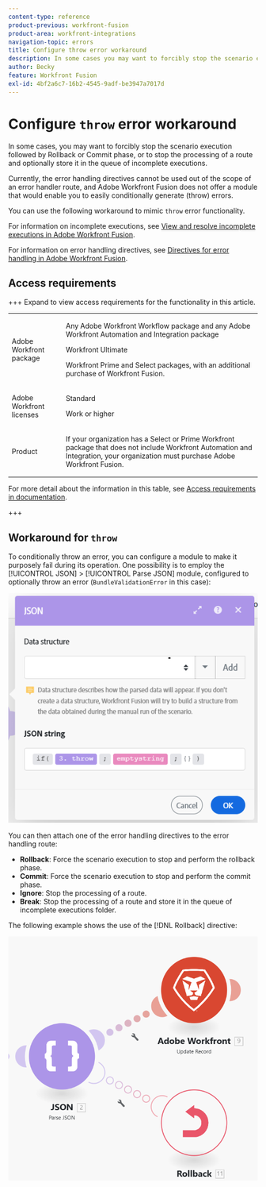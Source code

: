 ```yaml
---
content-type: reference
product-previous: workfront-fusion
product-area: workfront-integrations
navigation-topic: errors
title: Configure throw error workaround
description: In some cases you may want to forcibly stop the scenario execution followed by Rollback or Commit phase or to stop the processing of a route and optionally store it in the queue of View and resolve incomplete executions in Adobe Workfront Fusion.
author: Becky
feature: Workfront Fusion
exl-id: 4bf2a6c7-16b2-4545-9adf-be3947a7017d
---
```

# Configure `throw` error workaround

In some cases, you may want to forcibly stop the scenario execution followed by  Rollback or Commit phase, or to stop the processing of a route and optionally store it in the queue of incomplete executions.

Currently, the error handling directives cannot be used out of the scope of an error handler route, and Adobe Workfront Fusion does not offer a module that would enable you to easily conditionally generate (throw) errors.

You can use the following workaround to mimic `throw` error functionality.

For information on incomplete executions, see [View and resolve incomplete executions in Adobe Workfront Fusion](/help/workfront-fusion/manage-scenarios/view-and-resolve-incomplete-executions.md).

For information on error handling directives, see [Directives for error handling in Adobe Workfront Fusion](/help/workfront-fusion/references/errors/directives-for-error-handling.md).

## Access requirements

+++ Expand to view access requirements for the functionality in this article.

<table style="table-layout:auto">
 <col> 
 <col> 
 <tbody> 
  <tr> 
   <td role="rowheader">Adobe Workfront package</td> 
   <td> <p>Any Adobe Workfront Workflow package and any Adobe Workfront Automation and Integration package</p><p>Workfront Ultimate</p><p>Workfront Prime and Select packages, with an additional purchase of Workfront Fusion.</p> </td> 
  </tr> 
  <tr data-mc-conditions=""> 
   <td role="rowheader">Adobe Workfront licenses</td> 
   <td> <p>Standard</p><p>Work or higher</p> </td> 
  </tr> 
  <tr> 
   <td role="rowheader">Product</td> 
   <td>
   <p>If your organization has a Select or Prime Workfront package that does not include Workfront Automation and Integration, your organization must purchase Adobe Workfront Fusion.</li></ul>
   </td> 
  </tr>
 </tbody> 
</table>

For more detail about the information in this table, see [Access requirements in documentation](/help/workfront-fusion/references/licenses-and-roles/access-level-requirements-in-documentation.md).

+++

## Workaround for `throw`

To conditionally throw an error, you can configure a module to make it purposely fail during its operation. One possibility is to employ the [!UICONTROL JSON] > [!UICONTROL Parse JSON] module, configured to optionally throw an error (`BundleValidationError` in this case):

![JSON error](assets/json-parse-json.png)

You can then attach one of the error handling directives to the error handling route:

* **Rollback**: Force the scenario execution to stop and perform the rollback phase.
* **Commit**: Force the scenario execution to stop and perform the commit phase.
* **Ignore**: Stop the processing of a route.
* **Break**: Stop the processing of a route and store it in the queue of incomplete executions folder.

The following example shows the use of the [!DNL Rollback] directive:

![Rollback directive](assets/rollback-directive.png)
